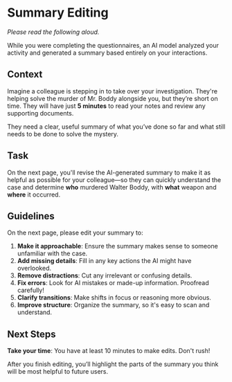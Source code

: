 # Summary Editing

*Please read the following aloud.*

While you were completing the questionnaires, an AI model analyzed your activity and generated a summary based entirely on your interactions.

## Context

Imagine a colleague is stepping in to take over your investigation. They're helping solve the murder of Mr. Boddy alongside you, but they’re short on time. They will have just **5 minutes** to read your notes and review any supporting documents.

They need a clear, useful summary of what you’ve done so far and what still needs to be done to solve the mystery.

## Task

On the next page, you'll revise the AI-generated summary to make it as helpful as possible for your colleague—so they can quickly understand the case and determine **who** murdered Walter Boddy, with **what** weapon and **where** it occurred.

## Guidelines

On the next page, please edit your summary to:

1. **Make it approachable**: Ensure the summary makes sense to someone unfamiliar with the case.
1. **Add missing details**: Fill in any key actions the AI might have overlooked.
1. **Remove distractions**: Cut any irrelevant or confusing details.
1. **Fix errors**: Look for AI mistakes or made-up information. Proofread carefully!
1. **Clarify transitions**: Make shifts in focus or reasoning more obvious.
1. **Improve structure**: Organize the summary, so it's easy to scan and understand.

<!-- ## Guidelines vShorter
Make it understandable: Ensure someone new to the case can follow your summary.
Add what's missing: Fill in important context or insights the AI skipped.
Cut what doesn’t help: Remove irrelevant or incorrect details.
Improve flow: Make transitions and structure easy to follow.
Be clear and accurate: Proofread and polish the summary. -->

## Next Steps

**Take your time**: You have at least 10 minutes to make edits. Don't rush!

After you finish editing, you’ll highlight the parts of the summary you think will be most helpful to future users.
